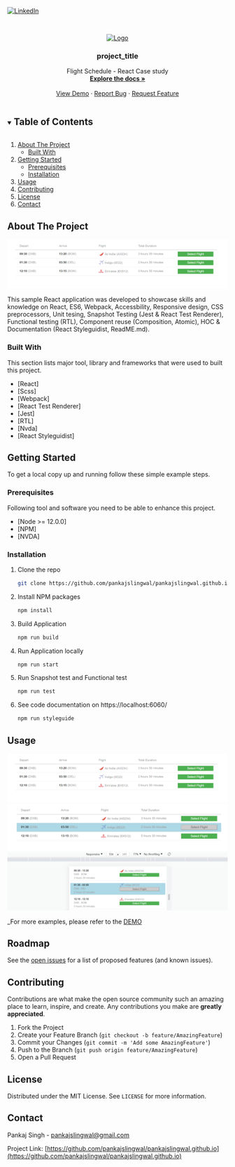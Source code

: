 [![LinkedIn][linkedin-shield]][linkedin-url]



<!-- PROJECT LOGO -->
<br />
<p align="center">
  <a href="https://github.com/pankajslingwal/pankajslingwal.github.io">
    <img src="https://raw.githubusercontent.com/othneildrew/Best-README-Template/master/images/logo.png" alt="Logo" width="80" height="80">
  </a>

  <h3 align="center">project_title</h3>

  <p align="center">
    Flight Schedule - React Case study
    <br />
    <a href="https://github.com/pankajslingwal/pankajslingwal.github.io"><strong>Explore the docs »</strong></a>
    <br />
    <br />
    <a href="https://pankajslingwal.github.io">View Demo</a>
    ·
    <a href="https://github.com/pankajslingwal/pankajslingwal.github.io/issues">Report Bug</a>
    ·
    <a href="https://github.com/pankajslingwal/pankajslingwal.github.io/issues">Request Feature</a>
  </p>
</p>



<!-- TABLE OF CONTENTS -->
<details open="open">
  <summary><h2 style="display: inline-block">Table of Contents</h2></summary>
  <ol>
    <li>
      <a href="#about-the-project">About The Project</a>
      <ul>
        <li><a href="#built-with">Built With</a></li>
      </ul>
    </li>
    <li>
      <a href="#getting-started">Getting Started</a>
      <ul>
        <li><a href="#prerequisites">Prerequisites</a></li>
        <li><a href="#installation">Installation</a></li>
      </ul>
    </li>
    <li><a href="#usage">Usage</a></li>
    <li><a href="#contributing">Contributing</a></li>
    <li><a href="#license">License</a></li>
    <li><a href="#contact">Contact</a></li>
  </ol>
</details>



<!-- ABOUT THE PROJECT -->
## About The Project

[![Product Name Screen Shot][product-screenshot]](https://pankajslingwal.github.io)

This sample React application was developed to showcase skills and knowledge on React, ES6, Webpack, Accessbility, Responsive design, CSS preprocessors, Unit tesing, Snapshot Testing (Jest & React Test Renderer), Functional testing (RTL), Component reuse (Composition, Atomic), HOC & Documentation (React Styleguidist, ReadME.md).


### Built With

This section lists major tool, library and frameworks that were used to built this project. 
* [React]
* [Scss]
* [Webpack]
* [React Test Renderer]
* [Jest]
* [RTL]
* [Nvda]
* [React Styleguidist]




<!-- GETTING STARTED -->
## Getting Started

To get a local copy up and running follow these simple example steps.

### Prerequisites

Following tool and software you need to be able to enhance this project.
* [Node >= 12.0.0]
* [NPM]
* [NVDA]

### Installation

1. Clone the repo
   ```sh
   git clone https://github.com/pankajslingwal/pankajslingwal.github.io
   ```
2. Install NPM packages
   ```sh
   npm install
   ```
3. Build Application
   ```sh
   npm run build
   ```
4. Run Application locally
   ```sh
   npm run start
   ```
5. Run Snapshot test and Functional test
   ```sh
   npm run test
   ```
6. See code documentation on https://localhost:6060/
   ```sh
   npm run styleguide
   ```



<!-- USAGE EXAMPLES -->
## Usage

![product-screenshot]
![product-screenshot1]
![product-screenshot2]

_For more examples, please refer to the [DEMO](https://pankajslingwal.github.io)



<!-- ROADMAP -->
## Roadmap

See the [open issues](https://github.com/pankajslingwal/pankajslingwal.github.io/issues) for a list of proposed features (and known issues).



<!-- CONTRIBUTING -->
## Contributing

Contributions are what make the open source community such an amazing place to learn, inspire, and create. Any contributions you make are **greatly appreciated**.

1. Fork the Project
2. Create your Feature Branch (`git checkout -b feature/AmazingFeature`)
3. Commit your Changes (`git commit -m 'Add some AmazingFeature'`)
4. Push to the Branch (`git push origin feature/AmazingFeature`)
5. Open a Pull Request



<!-- LICENSE -->
## License

Distributed under the MIT License. See `LICENSE` for more information.



<!-- CONTACT -->
## Contact

Pankaj Singh - pankajslingwal@gmail.com

Project Link: [https://github.com/pankajslingwal/pankajslingwal.github.io](https://github.com/pankajslingwal/pankajslingwal.github.io)





<!-- MARKDOWN LINKS & IMAGES -->
<!-- https://www.markdownguide.org/basic-syntax/#reference-style-links -->
[contributors-shield]: https://img.shields.io/github/contributors/github_username/repo.svg?style=for-the-badge
[contributors-url]: https://github.com/pankajslingwal/pankajslingwal.github.io/graphs/contributors
[forks-shield]: https://img.shields.io/github/forks/github_username/repo.svg?style=for-the-badge
[forks-url]: https://github.com/pankajslingwal/pankajslingwal.github.io/network/members
[stars-shield]: https://img.shields.io/github/stars/github_username/repo.svg?style=for-the-badge
[stars-url]: https://github.com/pankajslingwal/pankajslingwal.github.io/stargazers
[issues-shield]: https://img.shields.io/github/issues/github_username/repo.svg?style=for-the-badge
[issues-url]: https://github.com/pankajslingwal/pankajslingwal.github.io/issues
[license-shield]: https://img.shields.io/github/license/github_username/repo.svg?style=for-the-badge
[license-url]: https://github.com/pankajslingwal/pankajslingwal.github.io/blob/master/LICENSE.txt
[linkedin-shield]: https://img.shields.io/badge/-LinkedIn-black.svg?style=for-the-badge&logo=linkedin&colorB=555
[linkedin-url]: https://www.linkedin.com/in/pankajsingh2013/
[product-screenshot]: https://github.com/pankajslingwal/MyWebApp/blob/master/FlightSearchScreenShot.PNG
[product-screenshot1]: https://github.com/pankajslingwal/MyWebApp/blob/master/FlightSearchScreenShot1.PNG
[product-screenshot2]: https://github.com/pankajslingwal/MyWebApp/blob/master/FlightSearchScreenShot2.PNG